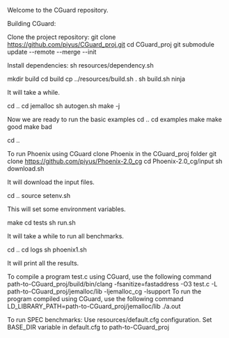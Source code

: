 
Welcome to the CGuard repository.

Building CGuard:

Clone the project repository:
git clone https://github.com/piyus/CGuard_proj.git
cd CGuard_proj
git submodule update --remote --merge --init

Install dependencies:
sh resources/dependency.sh


mkdir build
cd build
cp ../resources/build.sh .
sh build.sh
ninja

It will take a while.

cd ..
cd jemalloc
sh autogen.sh
make -j

Now we are ready to run the basic examples
cd ..
cd examples
make
make good
make bad

cd ..

To run Phoenix using CGuard clone Phoenix in the CGuard_proj folder
git clone https://github.com/piyus/Phoenix-2.0_cg
cd Phoenix-2.0_cg/input
sh download.sh

It will download the input files.

cd ..
source setenv.sh

This will set some environment variables.

make
cd tests
sh run.sh

It will take a while to run all benchmarks.

cd ..
cd logs
sh phoenix1.sh

It will print all the results.


To compile a program test.c using CGuard, use the following command
path-to-CGuard_proj/build/bin/clang -fsanitize=fastaddress -O3 test.c -L path-to-CGuard_proj/jemalloc/lib -ljemalloc_cg -lsupport
To run the program compiled using CGuard, use the following command
LD_LIBRARY_PATH=path-to-CGuard_proj/jemalloc/lib ./a.out

To run SPEC benchmarks:
Use resources/default.cfg configuration.
Set BASE_DIR variable in default.cfg to path-to-CGuard_proj
